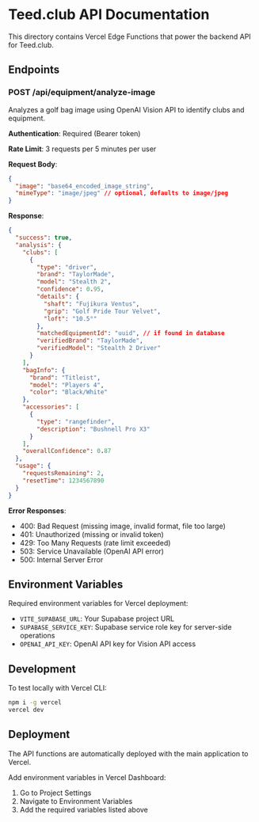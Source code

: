# Teed.club API Documentation

This directory contains Vercel Edge Functions that power the backend API for Teed.club.

## Endpoints

### POST /api/equipment/analyze-image
Analyzes a golf bag image using OpenAI Vision API to identify clubs and equipment.

**Authentication**: Required (Bearer token)

**Rate Limit**: 3 requests per 5 minutes per user

**Request Body**:
```json
{
  "image": "base64_encoded_image_string",
  "mimeType": "image/jpeg" // optional, defaults to image/jpeg
}
```

**Response**:
```json
{
  "success": true,
  "analysis": {
    "clubs": [
      {
        "type": "driver",
        "brand": "TaylorMade",
        "model": "Stealth 2",
        "confidence": 0.95,
        "details": {
          "shaft": "Fujikura Ventus",
          "grip": "Golf Pride Tour Velvet",
          "loft": "10.5°"
        },
        "matchedEquipmentId": "uuid", // if found in database
        "verifiedBrand": "TaylorMade",
        "verifiedModel": "Stealth 2 Driver"
      }
    ],
    "bagInfo": {
      "brand": "Titleist",
      "model": "Players 4",
      "color": "Black/White"
    },
    "accessories": [
      {
        "type": "rangefinder",
        "description": "Bushnell Pro X3"
      }
    ],
    "overallConfidence": 0.87
  },
  "usage": {
    "requestsRemaining": 2,
    "resetTime": 1234567890
  }
}
```

**Error Responses**:
- 400: Bad Request (missing image, invalid format, file too large)
- 401: Unauthorized (missing or invalid token)
- 429: Too Many Requests (rate limit exceeded)
- 503: Service Unavailable (OpenAI API error)
- 500: Internal Server Error

## Environment Variables

Required environment variables for Vercel deployment:

- `VITE_SUPABASE_URL`: Your Supabase project URL
- `SUPABASE_SERVICE_KEY`: Supabase service role key for server-side operations
- `OPENAI_API_KEY`: OpenAI API key for Vision API access

## Development

To test locally with Vercel CLI:
```bash
npm i -g vercel
vercel dev
```

## Deployment

The API functions are automatically deployed with the main application to Vercel.

Add environment variables in Vercel Dashboard:
1. Go to Project Settings
2. Navigate to Environment Variables
3. Add the required variables listed above